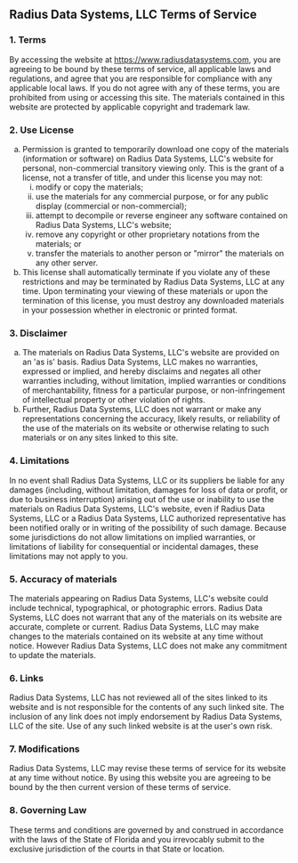 <h2>Radius Data Systems, LLC Terms of Service</h2>
<h3>1. Terms</h3>
<p>By accessing the website at <a href="https://www.radiusdatasystems.com">https://www.radiusdatasystems.com</a>, you are agreeing to be bound by these terms of service, all applicable laws and regulations, and agree that you are responsible for compliance with any applicable local laws. If you do not agree with any of these terms, you are prohibited from using or accessing this site. The materials contained in this website are protected by applicable copyright and trademark law.</p>
<h3>2. Use License</h3>
<ol type="a">
   <li>Permission is granted to temporarily download one copy of the materials (information or software) on Radius Data Systems, LLC's website for personal, non-commercial transitory viewing only. This is the grant of a license, not a transfer of title, and under this license you may not:
   <ol type="i">
       <li>modify or copy the materials;</li>
       <li>use the materials for any commercial purpose, or for any public display (commercial or non-commercial);</li>
       <li>attempt to decompile or reverse engineer any software contained on Radius Data Systems, LLC's website;</li>
       <li>remove any copyright or other proprietary notations from the materials; or</li>
       <li>transfer the materials to another person or "mirror" the materials on any other server.</li>
   </ol>
    </li>
   <li>This license shall automatically terminate if you violate any of these restrictions and may be terminated by Radius Data Systems, LLC at any time. Upon terminating your viewing of these materials or upon the termination of this license, you must destroy any downloaded materials in your possession whether in electronic or printed format.</li>
</ol>
<h3>3. Disclaimer</h3>
<ol type="a">
   <li>The materials on Radius Data Systems, LLC's website are provided on an 'as is' basis. Radius Data Systems, LLC makes no warranties, expressed or implied, and hereby disclaims and negates all other warranties including, without limitation, implied warranties or conditions of merchantability, fitness for a particular purpose, or non-infringement of intellectual property or other violation of rights.</li>
   <li>Further, Radius Data Systems, LLC does not warrant or make any representations concerning the accuracy, likely results, or reliability of the use of the materials on its website or otherwise relating to such materials or on any sites linked to this site.</li>
</ol>
<h3>4. Limitations</h3>
<p>In no event shall Radius Data Systems, LLC or its suppliers be liable for any damages (including, without limitation, damages for loss of data or profit, or due to business interruption) arising out of the use or inability to use the materials on Radius Data Systems, LLC's website, even if Radius Data Systems, LLC or a Radius Data Systems, LLC authorized representative has been notified orally or in writing of the possibility of such damage. Because some jurisdictions do not allow limitations on implied warranties, or limitations of liability for consequential or incidental damages, these limitations may not apply to you.</p>
<h3>5. Accuracy of materials</h3>
<p>The materials appearing on Radius Data Systems, LLC's website could include technical, typographical, or photographic errors. Radius Data Systems, LLC does not warrant that any of the materials on its website are accurate, complete or current. Radius Data Systems, LLC may make changes to the materials contained on its website at any time without notice. However Radius Data Systems, LLC does not make any commitment to update the materials.</p>
<h3>6. Links</h3>
<p>Radius Data Systems, LLC has not reviewed all of the sites linked to its website and is not responsible for the contents of any such linked site. The inclusion of any link does not imply endorsement by Radius Data Systems, LLC of the site. Use of any such linked website is at the user's own risk.</p>
<h3>7. Modifications</h3>
<p>Radius Data Systems, LLC may revise these terms of service for its website at any time without notice. By using this website you are agreeing to be bound by the then current version of these terms of service.</p>
<h3>8. Governing Law</h3>
<p>These terms and conditions are governed by and construed in accordance with the laws of the State of Florida and you irrevocably submit to the exclusive jurisdiction of the courts in that State or location.</p>
